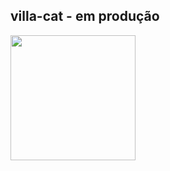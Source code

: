 ## villa-cat - em produção
<img width="200" src="https://user-images.githubusercontent.com/109567488/226463126-2c22dc1c-b14a-405f-bb54-e9fa722f73d7.png"/>
